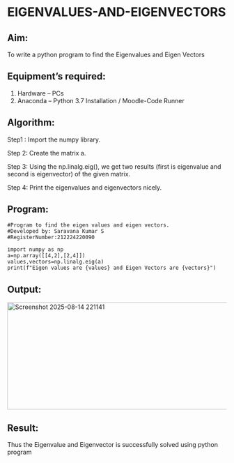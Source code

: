 # EIGENVALUES-AND-EIGENVECTORS
## Aim:
To write a python program to find the Eigenvalues and Eigen Vectors
## Equipment’s required:
1. 	Hardware – PCs
2. 	Anaconda – Python 3.7 Installation / Moodle-Code Runner
## Algorithm:
Step1 : 
Import the numpy library.

Step 2: 
Create the matrix a.

Step 3: 
Using the np.linalg.eig(), we get two results (first is eigenvalue and second is eigenvector) of the given matrix.

Step 4: 
Print the eigenvalues and eigenvectors nicely.

## Program:
```
#Program to find the eigen values and eigen vectors.
#Developed by: Saravana Kumar S
#RegisterNumber:212224220090

import numpy as np
a=np.array([[4,2],[2,4]])
values,vectors=np.linalg.eig(a)
print(f"Eigen values are {values} and Eigen Vectors are {vectors}")
```

## Output:
<img width="866" height="246" alt="Screenshot 2025-08-14 221141" src="https://github.com/user-attachments/assets/4e14a9e5-08df-436c-b91b-df3d8a809b2a" />

## Result:
Thus the Eigenvalue and Eigenvector is successfully solved using python program
